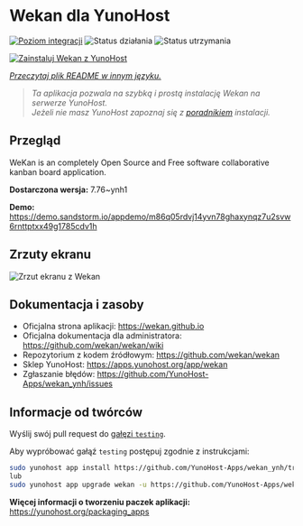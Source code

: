 <!--
To README zostało automatycznie wygenerowane przez <https://github.com/YunoHost/apps/tree/master/tools/readme_generator>
Nie powinno być ono edytowane ręcznie.
-->

# Wekan dla YunoHost

[![Poziom integracji](https://apps.yunohost.org/badge/integration/wekan)](https://ci-apps.yunohost.org/ci/apps/wekan/)
![Status działania](https://apps.yunohost.org/badge/state/wekan)
![Status utrzymania](https://apps.yunohost.org/badge/maintained/wekan)

[![Zainstaluj Wekan z YunoHost](https://install-app.yunohost.org/install-with-yunohost.svg)](https://install-app.yunohost.org/?app=wekan)

*[Przeczytaj plik README w innym języku.](./ALL_README.md)*

> *Ta aplikacja pozwala na szybką i prostą instalację Wekan na serwerze YunoHost.*  
> *Jeżeli nie masz YunoHost zapoznaj się z [poradnikiem](https://yunohost.org/install) instalacji.*

## Przegląd

WeKan is an completely Open Source and Free software collaborative kanban board application.


**Dostarczona wersja:** 7.76~ynh1

**Demo:** <https://demo.sandstorm.io/appdemo/m86q05rdvj14yvn78ghaxynqz7u2svw6rnttptxx49g1785cdv1h>

## Zrzuty ekranu

![Zrzut ekranu z Wekan](./doc/screenshots/screenshot.jpg)

## Dokumentacja i zasoby

- Oficjalna strona aplikacji: <https://wekan.github.io>
- Oficjalna dokumentacja dla administratora: <https://github.com/wekan/wekan/wiki>
- Repozytorium z kodem źródłowym: <https://github.com/wekan/wekan>
- Sklep YunoHost: <https://apps.yunohost.org/app/wekan>
- Zgłaszanie błędów: <https://github.com/YunoHost-Apps/wekan_ynh/issues>

## Informacje od twórców

Wyślij swój pull request do [gałęzi `testing`](https://github.com/YunoHost-Apps/wekan_ynh/tree/testing).

Aby wypróbować gałąź `testing` postępuj zgodnie z instrukcjami:

```bash
sudo yunohost app install https://github.com/YunoHost-Apps/wekan_ynh/tree/testing --debug
lub
sudo yunohost app upgrade wekan -u https://github.com/YunoHost-Apps/wekan_ynh/tree/testing --debug
```

**Więcej informacji o tworzeniu paczek aplikacji:** <https://yunohost.org/packaging_apps>
